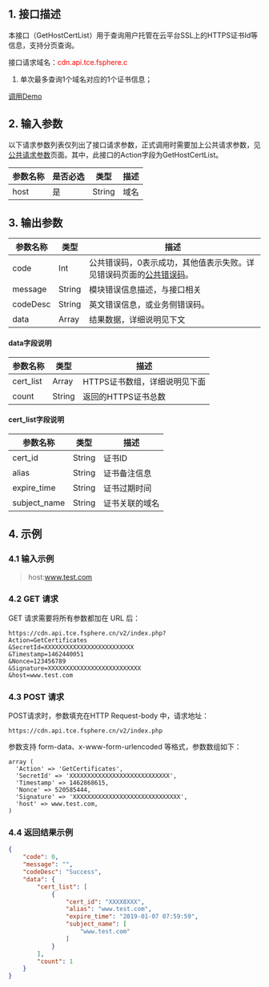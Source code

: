 ## 1. 接口描述

本接口（GetHostCertList）用于查询用户托管在云平台SSL上的HTTPS证书Id等信息，支持分页查询。

接口请求域名：<font style="color:red">cdn.api.tce.fsphere.c</font>

1) 单次最多查询1个域名对应的1个证书信息；

[调用Demo](https://www.tce.fsphere.cn/document/product/228/1734)

## 2. 输入参数

以下请求参数列表仅列出了接口请求参数，正式调用时需要加上公共请求参数，见[公共请求参数](https://www.tce.fsphere.cn/doc/api/231/4473)页面。其中，此接口的Action字段为GetHostCertList。

| 参数名称      | 是否必选 | 类型     | 描述                                       |
| --------- | ---- | ------ | ---------------------------------------- |
| host    | 是   | String   | 域名                          |

## 3. 输出参数

| 参数名称     | 类型     | 描述                                       |
| -------- | ------ | ---------------------------------------- |
| code     | Int    | 公共错误码，0表示成功，其他值表示失败。详见错误码页面的[公共错误码](https://www.tce.fsphere.cn/doc/api/231/5078#1.-.E5.85.AC.E5.85.B1.E9.94.99.E8.AF.AF.E7.A0.81)。 |
| message  | String | 模块错误信息描述，与接口相关                           |
| codeDesc | String | 英文错误信息，或业务侧错误码。                          |
| data     | Array  | 结果数据，详细说明见下文                             |

#### data字段说明
| 参数名称  | 类型   | 描述                                 |
| -------- | ------ | ----------------------------------- |
| cert_list   | Array   | HTTPS证书数组，详细说明见下面|
| count    | String  | 返回的HTTPS证书总数    |

#### cert_list字段说明
| 参数名称     | 类型   | 描述                                 |
| ----------- | ------ | ----------------------------------- |
| cert_id     | String | 证书ID |
| alias | String | 证书备注信息 |
| expire_time | String | 证书过期时间 |
| subject_name | String | 证书关联的域名 |

## 4. 示例

### 4.1 输入示例

> host:www.test.com


### 4.2 GET 请求


GET 请求需要将所有参数都加在 URL 后：

```
https://cdn.api.tce.fsphere.cn/v2/index.php?
Action=GetCertificates
&SecretId=XXXXXXXXXXXXXXXXXXXXXXXXX
&Timestamp=1462440051
&Nonce=123456789
&Signature=XXXXXXXXXXXXXXXXXXXXXXXXXX
&host=www.test.com
```

### 4.3 POST 请求
POST请求时，参数填充在HTTP Request-body 中，请求地址：

```
https://cdn.api.tce.fsphere.cn/v2/index.php
```

参数支持 form-data、x-www-form-urlencoded 等格式，参数数组如下：

```
array (
  'Action' => 'GetCertificates',
  'SecretId' => 'XXXXXXXXXXXXXXXXXXXXXXXXXXXX',
  'Timestamp' => 1462868615,
  'Nonce' => 520585444,
  'Signature' => 'XXXXXXXXXXXXXXXXXXXXXXXXXXXXXX',
  'host' => www.test.com,
)
```

### 4.4 返回结果示例

```json
{
    "code": 0,
    "message": "",
    "codeDesc": "Success",
    "data": {
        "cert_list": [
            {
                "cert_id": "XXXX8XXX",
                "alias": "www.test.com",
                "expire_time": "2019-01-07 07:59:59",
                "subject_name": [
                    "www.test.com"
                ]
            }
        ],
        "count": 1
    }
}
```







